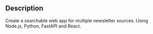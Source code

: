 ## Description
Create a searchable web app for multiple newsletter sources. Using Node.js, Python, FastAPI and React.
